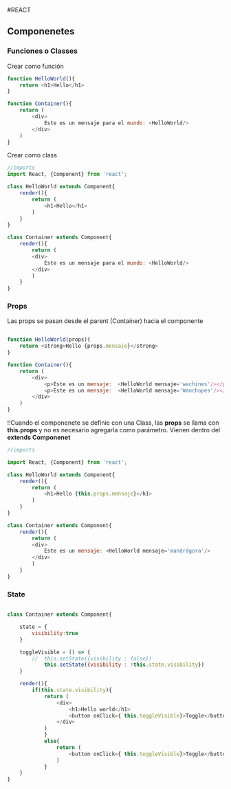#REACT
## Componenetes
### Funciones o Classes
Crear como función

```javascript
function HelloWorld(){
	return <h1>Hello</h1>
} 

function Container(){
	return (
		<div>
			Este es un mensaje para el mundo: <HelloWorld/>
		</div>
	)
}
```


Crear como class
```javascript
//imports
import React, {Component} from 'react';

class HelloWorld extends Component{
	render(){
		return (
			<h1>Hello</h1>
		)
	}
} 

class Container extends Component{
	render(){
		return (
		<div>
			Este es un mensaje para el mundo: <HelloWorld/>
		</div>
		)
	}
}
```

### Props
Las props se pasan desde el parent (Container) hacia el componente

```javascript

function HelloWorld(props){
	return <strong>Hello {props.mensaje}</strong>
} 

function Container(){
	return (
		<div>
			<p>Este es un mensaje:  <HelloWorld mensaje='wachines'/></p>
			<p>Este es un mensaje:  <HelloWorld mensaje='Wanchopes'/></p>
		</div>
	)
}
```
!!Cuando el componenete se definie con una Class, las **props** se llama con **this.props** y no es necesario agregarla como parámetro. Vienen dentro del **extends Componenet**
```javascript
//imports

import React, {Component} from 'react';

class HelloWorld extends Component{
	render(){
		return (
			<h1>Hello {this.props.mensaje}</h1>
		)
	}
} 

class Container extends Component{
	render(){
		return (
		<div>
			Este es un mensaje: <HelloWorld mensaje='mandrágora'/>
		</div>
		)
	}
}
```

### State

```javascript

class Container extends Component{

	state = {
		visibility:true
	}

	toggleVisible = () => {
		// 	this.setState({visibility : false})
			this.setState({visibility : !this.state.visibility})
	}

	render(){
		if(this.state.visibility){
			return (	
				<div>
					<h1>Hello world</h1>
					<button onClick={ this.toggleVisible}>Toggle</button>
				</div>
			)
			}
			else{
				return (
					<button onClick={ this.toggleVisible}>Toggle</button>
				)
			}
	}
}

```